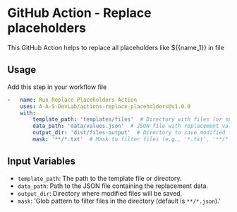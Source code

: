 # GitHub Action - Replace placeholders

This GitHub Action helps to replace all placeholders like ${{name_1}} in file


## Usage

Add this step in your workflow file
```yaml
-   name: Run Replace Placeholders Action
    uses: A-A-S-DevLab/actions-replace-placeholders@v1.0.0
    with:
        template_path: 'templates/files'  # Directory with files (or specify a single file path)
        data_path: 'data/values.json'  # JSON file with replacement values
        output_dir: 'dist/files-output'  # Directory to save modified files
        mask: '**/*.txt'  # Mask to filter files (e.g., '*.txt', '**/*.json')
```

## Input Variables

- `template_path`: The path to the template file or directory.
- `data_path`: Path to the JSON file containing the replacement data.
- `output_dir`: Directory where modified files will be saved.
- `mask`: 'Glob pattern to filter files in the directory (default is `**/*.json`).'

